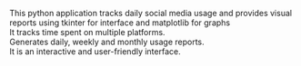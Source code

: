This python application tracks daily social media usage and provides visual reports
using tkinter for interface and matplotlib for graphs
<br>
It tracks time spent on multiple platforms.
<br>
Generates daily, weekly and monthly usage reports.
<br>
It is an interactive and user-friendly interface.
